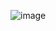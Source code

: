 ![image](https://github.com/107b718373/107b718373/assets/149479781/0ac8db29-bb1d-4dce-a19b-4bf09caa1a12)
